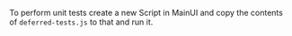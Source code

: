 To perform unit tests create a new Script in MainUI and copy the contents of `deferred-tests.js` to that and run it. 
